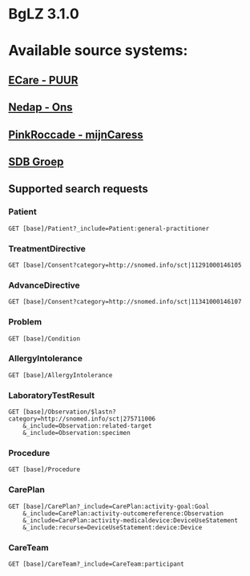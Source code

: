 # BgLZ 3.1.0

# Available source systems:

## [ECare - PUUR](ECare%20-%20PUUR/)
## [Nedap - Ons](Nedap%20-%20Ons/)
## [PinkRoccade - mijnCaress](PinkRoccade%20-%20mijnCaress)
## [SDB Groep](SDB%20Groep/)

## Supported search requests

### Patient
```
GET [base]/Patient?_include=Patient:general-practitioner
```
### TreatmentDirective
```
GET [base]/Consent?category=http://snomed.info/sct|11291000146105
```
### AdvanceDirective
```
GET [base]/Consent?category=http://snomed.info/sct|11341000146107
```
### Problem
```
GET [base]/Condition
```
### AllergyIntolerance
```
GET [base]/AllergyIntolerance
```
### LaboratoryTestResult
```
GET [base]/Observation/$lastn?category=http://snomed.info/sct|275711006
    &_include=Observation:related-target
    &_include=Observation:specimen
```
### Procedure
```
GET [base]/Procedure
```
### CarePlan
```
GET [base]/CarePlan?_include=CarePlan:activity-goal:Goal
    &_include=CarePlan:activity-outcomereference:Observation
    &_include=CarePlan:activity-medicaldevice:DeviceUseStatement
    &_include:recurse=DeviceUseStatement:device:Device
```
### CareTeam
```
GET [base]/CareTeam?_include=CareTeam:participant
```
